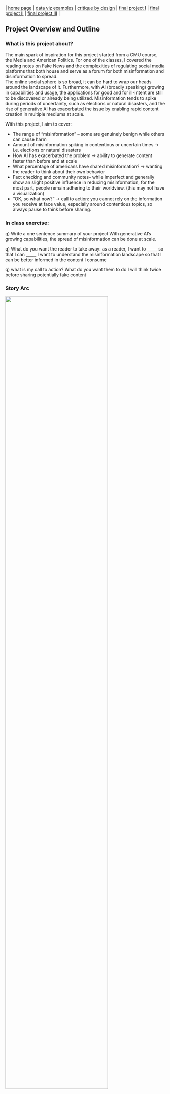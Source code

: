 | [home page](https://danningwho.github.io/danning-hu-portfolio/) | [data viz examples](https://danningwho.github.io/danning-hu-portfolio/dataviz-examples) | [critique by design](critique-by-design) | [final project I](final-project-part-one) | [final project II](final-project-part-two) | [final project III](final-project-part-three) |


## Project Overview and Outline
### What is this project about?
The main spark of inspiration for this project started from a CMU course, the Media and American Politics. For one of the classes, I covered the reading notes on Fake News and the complexities of regulating social media platforms that both house and serve as a forum for both misinformation and disinformation to spread.  
The online social sphere is so broad, it can be hard to wrap our heads around the landscape of it. Furthermore, with AI (broadly speaking) growing in capabilities and usage, the applications for good and for ill-intent are still to be discovered or already being utilized. Misinformation tends to spike during periods of uncertainty, such as elections or natural disasters, and the rise of generative AI has exacerbated the issue by enabling rapid content creation in multiple mediums at scale. 

With this project, I aim to cover:
- The range of “misinformation” – some are genuinely benign while others can cause harm
- Amount of misinformation spiking in contentious or uncertain times → i.e. elections or natural disasters
- How AI has exacerbated the problem → ability to generate content faster than before and at scale
- What percentage of americans have shared misinformation? → wanting the reader to think about their own behavior
- Fact checking and community notes– while imperfect and generally show an slight positive influence in reducing misinformation, for the most part, people remain adhering to their worldview. (this may not have a visualization)
- “OK, so what now?” → call to action: you cannot rely on the information you receive at face value, especially around contentious topics, so always pause to think before sharing.

### In class exercise: 
q) Write a one sentence summary of your project
With generative AI’s growing capabilities, the spread of misinformation can be done at scale.

q) What do you want the reader to take away: as a reader, I want to _____ so that I can _____
I want to understand the misinformation landscape so that I can be better informed in the content I consume

q) what is my call to action? What do you want them to do
I will think twice before sharing potentially fake content


### Story Arc
<img src="Project data story.jpg" width="80%"/>

## Initial Sketches
<img src="initial_sketches.jpeg" width="80%"/>

## Data
This data is from the OECD measuring the ability of adults to identify online disinformation generated by AI from around the globe. I will be using this to contextualize a (primarily) US based audience on their ability to spot disinformation compared to others.
- https://goingdigital.oecd.org/en/indicator/81 

There is some time series data and the proliferation of fake news sites. I want to use this data to showcase the spike during “contentious periods” such as elections. It is also useful to see the trends of fake news sites as well.
- Allcott, Hunt; Gentzkow, Matthew; Yu, Chuan, 2023, "Replication Data for: Trends in the Diffusion of Misinformation on Social Media", https://doi.org/10.7910/DVN/YAR9FU, Harvard Dataverse, V1, UNF:6:kqgEgg58izRh9Y5BOzAykg== [fileUNF]
Replication Data for: Trends in the Diffusion of Misinformation on Social Media
- https://dataverse.harvard.edu/dataset.xhtml?persistentId=doi:10.7910/DVN/YAR9FU
- Specifically the fake news sites data over time: https://dataverse.harvard.edu/file.xhtml?fileId=3391734&version=1.0&toolType=PREVIEW 

This is the AMMeBa (Annotated Misinformation, Media-Based) Dataset created by Google and Duke containing over 140,000 fact checked urls. I plan to use this dataset to show the proliferation of AI in misinformation and to add more information to the landscape.
- https://www.kaggle.com/datasets/googleai/in-the-wild-misinformation-media 

## Method and medium
I plan to use Shorthand and Tableau (and excel if needed) to complete my project. Shorthand will be the hosting platform and I will use Tableau for all data visualizations.


## In-class critique
What worked?
- The topic itself seems to be interesting/can hook people in
- The datasets found support the story well

What didn’t work
- May want to narrow down and refine the story a bit more
- What questions came up
- “What is your story structure?”

What new inspiration arose
- Correlating to time periods will be very important


## References
Adam, D. (n.d.). Does Fact-Checking Work? Here’s What the Science Says. Scientific American. Retrieved February 2, 2025, from https://www.scientificamerican.com/article/does-fact-checking-work-on-social-media/
AMMeBa: A Large-Scale Survey and Dataset of Media-Based Misinformation In-The-Wild. (n.d.). Retrieved February 2, 2025, from https://arxiv.org/html/2405.11697v1

Chuai, Y., Tian, H., Pröllochs, N., & Lenzini, G. (2024). Did the Roll-Out of Community Notes Reduce Engagement With Misinformation on X/Twitter? Proc. ACM Hum.-Comput. Interact., 8(CSCW2), 428:1-428:52. https://doi.org/10.1145/3686967
Fake news shared on social media U.S. (n.d.). Statista. Retrieved February 2, 2025, from https://www.statista.com/statistics/657111/fake-news-sharing-online/

Goldstein, J. A., Chao, J., Grossman, S., Stamos, A., & Tomz, M. (2024). How persuasive is AI-generated propaganda? PNAS Nexus, 3(2), pgae034. https://doi.org/10.1093/pnasnexus/pgae034

OECD. (2024). The OECD Truth Quest Survey: Methodology and findings.

OECD Going Digital Toolkit. (n.d.). Ability of adults to identify online disinformation created by generative AI [Dataset]. https://www.oecd.org/going-digital-toolkit

Pearson, J. (2024, May 28). Google research shows the fast rise of AI-generated misinformation. CBC News. https://www.cbc.ca/news/science/artificial-intelligence-misinformation-google-1.7217275

Tomz, M. (2024). How Persuasive is AI-Generated Propaganda? [Dataset]. Harvard Dataverse. https://doi.org/10.7910/DVN/LAZ7AA

## AI acknowledgements
No AI was used for this assignment.

